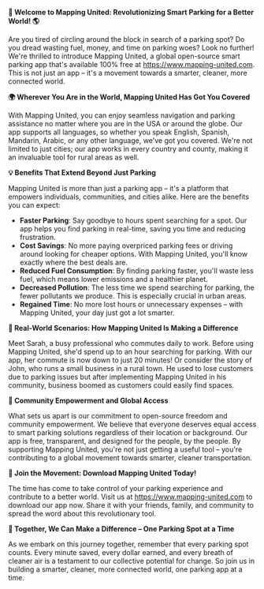 **🚀 Welcome to Mapping United: Revolutionizing Smart Parking for a Better World! 🌎**

Are you tired of circling around the block in search of a parking spot? Do you dread wasting fuel, money, and time on parking woes? Look no further! We're thrilled to introduce Mapping United, a global open-source smart parking app that's available 100% free at https://www.mapping-united.com. This is not just an app – it's a movement towards a smarter, cleaner, more connected world.

**🌍 Wherever You Are in the World, Mapping United Has Got You Covered**

With Mapping United, you can enjoy seamless navigation and parking assistance no matter where you are in the USA or around the globe. Our app supports all languages, so whether you speak English, Spanish, Mandarin, Arabic, or any other language, we've got you covered. We're not limited to just cities; our app works in every country and county, making it an invaluable tool for rural areas as well.

**💡 Benefits That Extend Beyond Just Parking**

Mapping United is more than just a parking app – it's a platform that empowers individuals, communities, and cities alike. Here are the benefits you can expect:

*   **Faster Parking**: Say goodbye to hours spent searching for a spot. Our app helps you find parking in real-time, saving you time and reducing frustration.
*   **Cost Savings**: No more paying overpriced parking fees or driving around looking for cheaper options. With Mapping United, you'll know exactly where the best deals are.
*   **Reduced Fuel Consumption**: By finding parking faster, you'll waste less fuel, which means lower emissions and a healthier planet.
*   **Decreased Pollution**: The less time we spend searching for parking, the fewer pollutants we produce. This is especially crucial in urban areas.
*   **Regained Time**: No more lost hours or unnecessary expenses – with Mapping United, your day just got a lot smarter.

**👥 Real-World Scenarios: How Mapping United Is Making a Difference**

Meet Sarah, a busy professional who commutes daily to work. Before using Mapping United, she'd spend up to an hour searching for parking. With our app, her commute is now down to just 20 minutes! Or consider the story of John, who runs a small business in a rural town. He used to lose customers due to parking issues but after implementing Mapping United in his community, business boomed as customers could easily find spaces.

**💸 Community Empowerment and Global Access**

What sets us apart is our commitment to open-source freedom and community empowerment. We believe that everyone deserves equal access to smart parking solutions regardless of their location or background. Our app is free, transparent, and designed for the people, by the people. By supporting Mapping United, you're not just getting a useful tool – you're contributing to a global movement towards smarter, cleaner transportation.

**🔑 Join the Movement: Download Mapping United Today!**

The time has come to take control of your parking experience and contribute to a better world. Visit us at https://www.mapping-united.com to download our app now. Share it with your friends, family, and community to spread the word about this revolutionary tool.

**🌟 Together, We Can Make a Difference – One Parking Spot at a Time**

As we embark on this journey together, remember that every parking spot counts. Every minute saved, every dollar earned, and every breath of cleaner air is a testament to our collective potential for change. So join us in building a smarter, cleaner, more connected world, one parking app at a time.